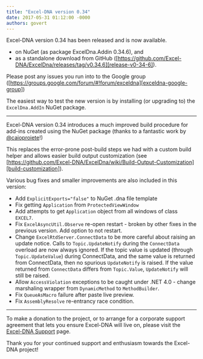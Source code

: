 ```yaml
---
title: "Excel-DNA version 0.34"
date: 2017-05-31 01:12:00 -0000
authors: govert
---
```

Excel-DNA version 0.34 has been released and is now available.

* on NuGet (as package ExcelDna.Addin 0.34.6), and
* as a standalone download from GitHub ([https://github.com/Excel-DNA/ExcelDna/releases/tag/v0.34.6][release-v0-34-6]).

Please post any issues you run into to the Google group ([https://groups.google.com/forum/#!forum/exceldna][exceldna-google-group])

The easiest way to test the new version is by installing (or upgrading to) the `ExcelDna.AddIn` NuGet package.

---

Excel-DNA version 0.34 introduces a much improved build procedure for add-ins created using the NuGet package (thanks to a fantastic work by [@caioproiete][caioproiete]!)

This replaces the error-prone post-build steps we had with a custom build helper and allows easier build output customization (see [https://github.com/Excel-DNA/ExcelDna/wiki/Build-Output-Customization][build-customization]).

Various bug fixes and smaller improvements are also included in this version:
* Add `ExplicitExports="false"` to NuGet .dna file template
* Fix getting `Application` from `ProtectedViewWindow`
* Add attempts to get `Application` object from all windows of class `EXCEL7`.
* Fix `ExcelAsyncUtil.Observe` re-open restart - broken by other fixes in the previous version. Add option to not restart.
* Change `ExcelRtdServer.ConnectData` to be more careful about raising an update notice. Calls to `Topic.UpdateNotify` during the `ConnectData` overload are now always ignored. If the topic value is updated (through `Topic.UpdateValue`) during ConnectData, and the same value is returned from ConnectData, then no spurious `UpdateNotify` is raised. If the value returned from `ConnectData` differs from `Topic.Value`, `UpdateNotify` will still be raised.
* Allow `AccessViolation` exceptions to be caught under .NET 4.0 - change marshaling wrapper from `DynamicMethod` to `MethodBuilder`.
* Fix `QueueAsMacro` failure after paste live preview.
* Fix `AssemblyResolve` re-entrancy race condition.

---

To make a donation to the project, or to arrange for a corporate support agreement that lets you ensure Excel-DNA will live on, please visit the [Excel-DNA Support][exceldna-support] page.

Thank you for your continued support and enthusiasm towards the Excel-DNA project!

[release-v0-34-6]: https://github.com/Excel-DNA/ExcelDna/releases/tag/v0.34.6
[exceldna-google-group]: https://groups.google.com/forum/#!forum/exceldna
[caioproiete]: https://github.com/caioproiete
[build-customization]: https://github.com/Excel-DNA/ExcelDna/wiki/Build-Output-Customization
[exceldna-support]: /#support
